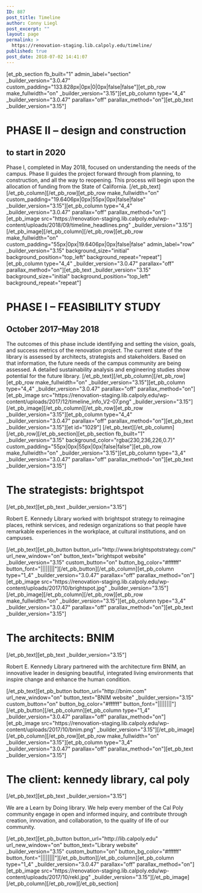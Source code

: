```yaml
---
ID: 887
post_title: Timeline
author: Conny Liegl
post_excerpt: ""
layout: page
permalink: >
  https://renovation-staging.lib.calpoly.edu/timeline/
published: true
post_date: 2018-07-02 14:41:07
---
```

[et_pb_section fb_built="1" admin_label="section" _builder_version="3.0.47" custom_padding="133.828px|0px|0|0px|false|false"][et_pb_row make_fullwidth="on" _builder_version="3.15"][et_pb_column type="4_4" _builder_version="3.0.47" parallax="off" parallax_method="on"][et_pb_text _builder_version="3.15"]<h1><strong>PHASE II </strong>– design and construction</h1>
<h2>to start in 2020</h2>
Phase I, completed in May 2018, focused on understanding the needs of the campus. Phase II guides the project forward through from planning, to construction, and all the way to reopening. This process will begin upon the allocation of funding from the State of California.
[/et_pb_text][/et_pb_column][/et_pb_row][et_pb_row make_fullwidth="on" custom_padding="19.6406px|0px|55px|0px|false|false" _builder_version="3.15"][et_pb_column type="4_4" _builder_version="3.0.47" parallax="off" parallax_method="on"][et_pb_image src="https://renovation-staging.lib.calpoly.edu/wp-content/uploads/2018/09/timeline_headlines.png" _builder_version="3.15"][/et_pb_image][/et_pb_column][/et_pb_row][et_pb_row make_fullwidth="on" custom_padding="55px|0px|19.6406px|0px|false|false" admin_label="row" _builder_version="3.15" background_size="initial" background_position="top_left" background_repeat="repeat"][et_pb_column type="4_4" _builder_version="3.0.47" parallax="off" parallax_method="on"][et_pb_text _builder_version="3.15" background_size="initial" background_position="top_left" background_repeat="repeat"]<h1><strong>PHASE I </strong>– FEASIBILITY STUDY</h1>
<h2>October 2017–May 2018</h2>
The outcomes of this phase include identifying and setting the vision, goals, and success metrics of the renovation project.
The current state of the library is assessed by architects, strategists and stakeholders. Based on that information, the future needs of the campus community are being assessed.
A detailed sustainability analysis and engineering studies show potential for the future library.
[/et_pb_text][/et_pb_column][/et_pb_row][et_pb_row make_fullwidth="on" _builder_version="3.15"][et_pb_column type="4_4" _builder_version="3.0.47" parallax="off" parallax_method="on"][et_pb_image src="https://renovation-staging.lib.calpoly.edu/wp-content/uploads/2017/12/timeline_info_V2-07.png" _builder_version="3.15"][/et_pb_image][/et_pb_column][/et_pb_row][et_pb_row _builder_version="3.15"][et_pb_column type="4_4" _builder_version="3.0.47" parallax="off" parallax_method="on"][et_pb_text _builder_version="3.15"][et id="1029"]
[/et_pb_text][/et_pb_column][/et_pb_row][/et_pb_section][et_pb_section fb_built="1" _builder_version="3.15" background_color="rgba(230,236,226,0.7)" custom_padding="55px|0px|55px|0px|false|false"][et_pb_row make_fullwidth="on" _builder_version="3.15"][et_pb_column type="3_4" _builder_version="3.0.47" parallax="off" parallax_method="on"][et_pb_text _builder_version="3.15"]<h1>The strategists: <strong>brightspot</strong></h1>
[/et_pb_text][et_pb_text _builder_version="3.15"]<p>Robert E. Kennedy Library worked with <g class="gr_ gr_3 gr-alert gr_spell gr_inline_cards gr_disable_anim_appear ContextualSpelling" id="3" data-gr-id="3"><g class="gr_ gr_4 gr-alert gr_gramm gr_inline_cards gr_disable_anim_appear Grammar only-ins doubleReplace replaceWithoutSep" id="4" data-gr-id="4">brightspot</g></g> strategy to reimagine places, rethink services, and redesign organizations so that people have remarkable experiences in the workplace, at cultural institutions, and on campuses.</p>[/et_pb_text][et_pb_button button_url="http://www.brightspotstrategy.com/" url_new_window="on" button_text="brightspot website" _builder_version="3.15" custom_button="on" button_bg_color="#ffffff" button_font="||||||||"][/et_pb_button][/et_pb_column][et_pb_column type="1_4" _builder_version="3.0.47" parallax="off" parallax_method="on"][et_pb_image src="https://renovation-staging.lib.calpoly.edu/wp-content/uploads/2017/10/brightspot.jpg" _builder_version="3.15"][/et_pb_image][/et_pb_column][/et_pb_row][et_pb_row make_fullwidth="on" _builder_version="3.15"][et_pb_column type="3_4" _builder_version="3.0.47" parallax="off" parallax_method="on"][et_pb_text _builder_version="3.15"]<h1>The architects: <strong>BNIM</strong></h1>
[/et_pb_text][et_pb_text _builder_version="3.15"]<p>Robert E. Kennedy Library partnered with the architecture firm BNIM, an innovative leader in designing beautiful, integrated living environments that inspire change and enhance the human condition.</p>[/et_pb_text][et_pb_button button_url="http://bnim.com" url_new_window="on" button_text="BNIM website" _builder_version="3.15" custom_button="on" button_bg_color="#ffffff" button_font="||||||||"][/et_pb_button][/et_pb_column][et_pb_column type="1_4" _builder_version="3.0.47" parallax="off" parallax_method="on"][et_pb_image src="https://renovation-staging.lib.calpoly.edu/wp-content/uploads/2017/10/bnim.png" _builder_version="3.15"][/et_pb_image][/et_pb_column][/et_pb_row][et_pb_row make_fullwidth="on" _builder_version="3.15"][et_pb_column type="3_4" _builder_version="3.0.47" parallax="off" parallax_method="on"][et_pb_text _builder_version="3.15"]<h1>The client: <strong>kennedy library, cal poly</strong></h1>
[/et_pb_text][et_pb_text _builder_version="3.15"]<p>We are a Learn by Doing library. We help every member of the Cal Poly community engage in open and informed inquiry, and contribute through creation, innovation, and collaboration, to the quality of life of our community.</p>[/et_pb_text][et_pb_button button_url="http://lib.calpoly.edu" url_new_window="on" button_text="Library website" _builder_version="3.15" custom_button="on" button_bg_color="#ffffff" button_font="||||||||"][/et_pb_button][/et_pb_column][et_pb_column type="1_4" _builder_version="3.0.47" parallax="off" parallax_method="on"][et_pb_image src="https://renovation-staging.lib.calpoly.edu/wp-content/uploads/2017/10/rekl.jpg" _builder_version="3.15"][/et_pb_image][/et_pb_column][/et_pb_row][/et_pb_section]